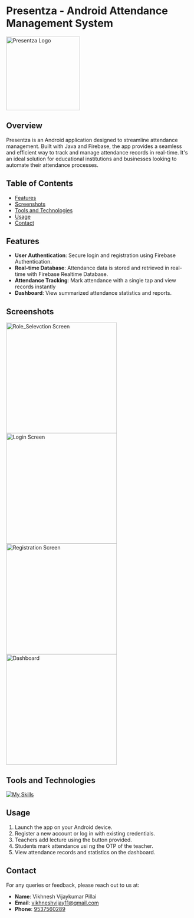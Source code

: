 # Presentza - Android Attendance Management System

<img src="app/src/main/res/drawable/LOGO.png" alt="Presentza Logo" width="200"/>

## Overview

Presentza is an Android application designed to streamline attendance management. Built with Java and Firebase, the app provides a seamless and efficient way to track and manage attendance records in real-time. It's an ideal solution for educational institutions and businesses looking to automate their attendance processes.

## Table of Contents

- [Features](#features)
- [Screenshots](#screenshots)
- [Tools and Technologies](#tools-and-technologies)
- [Usage](#usage)
- [Contact](#contact)

## Features

- **User Authentication**: Secure login and registration using Firebase Authentication.
- **Real-time Database**: Attendance data is stored and retrieved in real-time with Firebase Realtime Database.
- **Attendance Tracking**: Mark attendance with a single tap and view records instantly
- **Dashboard**: View summarized attendance statistics and reports.

## Screenshots

<img src="app/src/main/res/drawable/Screenshots/Login.png" alt="Role_Selevction Screen" width="300"/>
<img src="app/src/main/res/drawable/Screenshots/Register.png" alt="Login Screen" width="300"/>
<img src="app/src/main/res/drawable/Screenshots/Register.png" alt="Registration Screen" width="300"/>
<img src="app/src/main/res/drawable/Screenshots/Teacherdashboard.png" alt="Dashboard" width="300"/>

## Tools and Technologies

[![My Skills](https://skillicons.dev/icons?i=java,androidstudio,firebase,git,github,ai,ps,figma&theme=light)](https://skillicons.dev)

## Usage

1. Launch the app on your Android device.
2. Register a new account or log in with existing credentials.
3. Teachers add lecture using the button provided.
4. Students mark attendance usi ng the OTP of the teacher.
5. View attendance records and statistics on the dashboard.

## Contact

For any queries or feedback, please reach out to us at:

- **Name**: Vikhnesh Vijaykumar Pillai
- **Email**: [vikhneshvijay11@gmail.com](mailto:vikhneshvijay11@gmail.com)
- **Phone**: [9537560289](tel:+919537560289)



  
